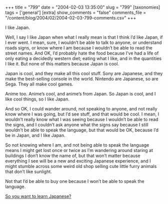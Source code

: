 +++
title = "799"
date = "2004-02-03 13:35:00"
slug = "799"
[taxonomies]
tags = ['general']
[extra]
show_comments = "false"
comments_file = "/content/blog/2004/02/2004-02-03-799-comments.csv"
+++

I like Japan.

Well, I say I like Japan when what I really mean is that I think I’d like Japan, if I ever went. I mean, sure, I wouldn’t be able to talk to anyone, or understand roads signs, or know where I am because I wouldn’t be able to read the street names. And OK, I’d probably hate the food because I’ve had a life of only eating a decidedly western diet; eating what I like, and in the quantities I like it. But none of this matters because Japan is cool.

Japan is cool, and they make all this cool stuff. Sony are Japanese, and they make the best-selling console in the world. Nintendo are Japanese, so are Sega. They all make cool games.

Anime too. Anime’s cool, and anime’s from Japan. So Japan is cool, and I like cool things, so I like Japan.

And so OK, I could wander around, not speaking to anyone, and not really know where I was going, but I’d see stuff, and that would be cool. I mean, I wouldn’t really know what I was seeing because I wouldn’t be able to read the signs, and I couldn’t ask anyone what the signs say because I still wouldn’t be able to speak the language, but that would be OK, because I’d be in Japan, and I like Japan.

So not knowing where I am, and not being able to speak the language means I might get lost once or twice as I’m wandering around staring at buildings I don’t know the name of, but that won’t matter because everything I see will be a new and exciting Japanese experience, and I might stumble across some weird old shop selling cute little furry animals that don’t like sunlight.

Not that I’d be able to buy one because I won’t be able to speak the language.

[So you want to learn Japanese?](http://www-unix.oit.umass.edu/~thoureau/japanese.html)
